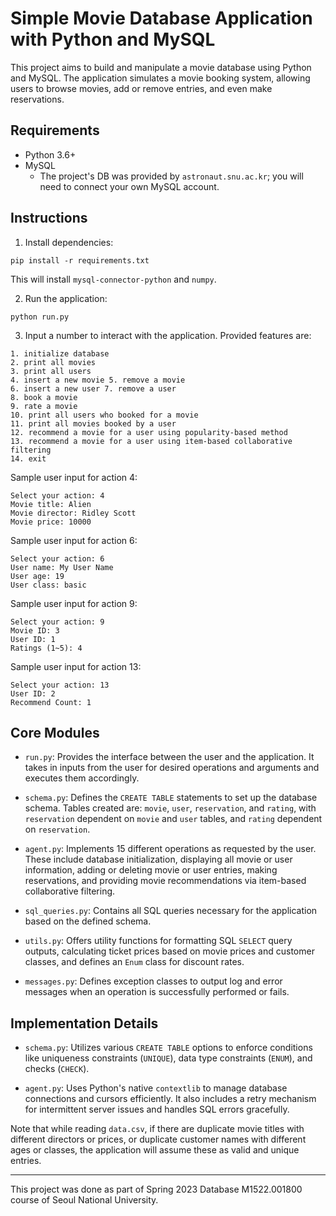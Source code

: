 # Simple Movie Database Application with Python and MySQL

This project aims to build and manipulate a movie database using Python and MySQL. The application simulates a movie booking system, allowing users to browse movies, add or remove entries, and even make reservations.

## Requirements
- Python 3.6+
- MySQL
  - The project's DB was provided by `astronaut.snu.ac.kr`; you will need to connect your own MySQL account.

## Instructions
1. Install dependencies:
```
pip install -r requirements.txt
```
This will install `mysql-connector-python` and `numpy`.

2. Run the application:
```
python run.py
```

3. Input a number to interact with the application.
Provided features are:
```
1. initialize database
2. print all movies
3. print all users
4. insert a new movie 5. remove a movie
6. insert a new user 7. remove a user
8. book a movie
9. rate a movie
10. print all users who booked for a movie
11. print all movies booked by a user
12. recommend a movie for a user using popularity-based method
13. recommend a movie for a user using item-based collaborative filtering 
14. exit
```

Sample user input for action 4:
```
Select your action: 4
Movie title: Alien
Movie director: Ridley Scott 
Movie price: 10000
```

Sample user input for action 6:
```
Select your action: 6 
User name: My User Name 
User age: 19
User class: basic
```

Sample user input for action 9:
```
Select your action: 9 
Movie ID: 3
User ID: 1
Ratings (1~5): 4
```

Sample user input for action 13:
```
Select your action: 13
User ID: 2
Recommend Count: 1
```


## Core Modules
- `run.py`: Provides the interface between the user and the application. It takes in inputs from the user for desired operations and arguments and executes them accordingly.

- `schema.py`: Defines the `CREATE TABLE` statements to set up the database schema. Tables created are: `movie`, `user`, `reservation`, and `rating`, with `reservation` dependent on `movie` and `user` tables, and `rating` dependent on `reservation`.

- `agent.py`: Implements 15 different operations as requested by the user. These include database initialization, displaying all movie or user information, adding or deleting movie or user entries, making reservations, and providing movie recommendations via item-based collaborative filtering.

- `sql_queries.py`: Contains all SQL queries necessary for the application based on the defined schema.

- `utils.py`: Offers utility functions for formatting SQL `SELECT` query outputs, calculating ticket prices based on movie prices and customer classes, and defines an `Enum` class for discount rates.

- `messages.py`: Defines exception classes to output log and error messages when an operation is successfully performed or fails.

## Implementation Details
- `schema.py`: Utilizes various `CREATE TABLE` options to enforce conditions like uniqueness constraints (`UNIQUE`), data type constraints (`ENUM`), and checks (`CHECK`).

- `agent.py`: Uses Python's native `contextlib` to manage database connections and cursors efficiently. It also includes a retry mechanism for intermittent server issues and handles SQL errors gracefully.

Note that while reading `data.csv`, if there are duplicate movie titles with different directors or prices, or duplicate customer names with different ages or classes, the application will assume these as valid and unique entries.

---
This project was done as part of Spring 2023 Database M1522.001800 course of Seoul National University.
